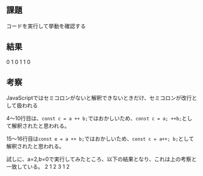 ## 課題　
コードを実行して挙動を確認する
## 結果
0 1 0
1 1 0
## 考察
JavaScriptではセミコロンがないと解釈できないときだけ、セミコロンが改行として扱われる

4～10行目は、```const c = a ++ b;```ではおかしいため、```const c = a; ++b;```として解釈されたと思われる。

15～16行目は```const e = a ++ b;```ではおかしいため、```const c = a++; b;```として解釈されたと思われる。

試しに、a=2,b=0で実行してみたところ、以下の結果となり、これは上の考察と一致している。
2 1 2
3 1 2
